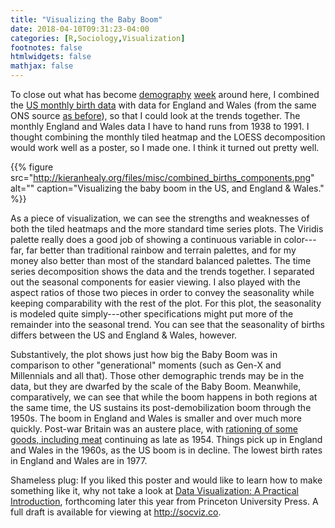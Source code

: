 ```yaml
---
title: "Visualizing the Baby Boom"
date: 2018-04-10T09:31:23-04:00
categories: [R,Sociology,Visualization]
footnotes: false
htmlwidgets: false
mathjax: false
---
```


To close out what has become [demography](https://kieranhealy.org/blog/archives/2018/04/07/us-monthly-births/) [week](https://kieranhealy.org/blog/archives/2018/04/08/animated-population-pyramids-in-r/) around here, I combined the [US monthly birth data](https://kieranhealy.org/blog/archives/2018/04/07/us-monthly-births/) with data for England and Wales (from the same ONS source [as before](https://kieranhealy.org/blog/archives/2018/04/08/animated-population-pyramids-in-r/)), so that I could look at the trends together. The monthly England and Wales data I have to hand runs from 1938 to 1991. I thought combining the monthly tiled heatmap and the LOESS decomposition would work well as a poster, so I made one. I think it turned out pretty well.

{{% figure src="http://kieranhealy.org/files/misc/combined_births_components.png" alt="" caption="Visualizing the baby boom in the US, and England & Wales." %}}

As a piece of visualization, we can see the strengths and weaknesses of both the tiled heatmaps and the more standard time series plots. The Viridis palette really does a good job of showing a continuous variable in color---far, far better than traditional rainbow and terrain palettes, and for my money also better than most of the standard balanced palettes. The time series decomposition shows the data and the trends together. I separated out the seasonal components for easier viewing. I also played with the aspect ratios of those two pieces in order to convey the seasonality while keeping comparability with the rest of the plot. For this plot, the seasonality is modeled quite simply---other specifications might put more of the remainder into the seasonal trend. You can see that the seasonality of births differs between the US and England & Wales, however. 

Substantively, the plot shows just how big the Baby Boom was in comparison to other "generational" moments (such as Gen-X and Millennials and all that). Those other demographic trends may be in the data, but they are dwarfed by the scale of the Baby Boom. Meanwhile, comparatively, we can see that while the boom happens in  both regions at the same time, the US sustains its post-demobilization boom through the 1950s. The boom in England and Wales is smaller and over much more quickly. Post-war Britain was an austere place, with [rationing of some goods, including meat](https://en.wikipedia.org/wiki/Rationing_in_the_United_Kingdom#Post-Second_World_War) continuing as late as 1954. Things pick up in England and Wales in the 1960s, as the US boom is in decline. The lowest birth rates in England and Wales are in 1977. 

Shameless plug: If you liked this poster and would like to learn how to make something like it, why not take a look at [Data Visualization: A Practical Introduction](http://socviz.co), forthcoming later this year from Princeton University Press. A full draft is available for viewing at <http://socviz.co>.
